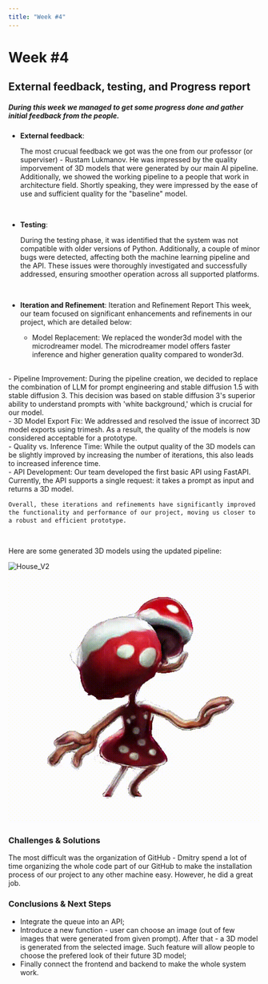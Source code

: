```yaml
---
title: "Week #4"
---
```


# **Week #4**

## **External feedback, testing, and Progress report**

##### During this week we managed to get some progress done and gather initial feedback from the people.

- **External feedback**:

    The most crucual feedback we got was the one from our professor (or superviser) - Rustam Lukmanov. He was impressed by the quality imporvement of 3D models that were generated by our main AI pipeline. Additionally, we showed the working pipeline to a people that work in architecture field. Shortly speaking, they were impressed by the ease of use and sufficient quality for the "baseline" model.
<br>

- **Testing**:

    During the testing phase, it was identified that the system was not compatible with older versions of Python. Additionally, a couple of minor bugs were detected, affecting both the machine learning pipeline and the API. These issues were thoroughly investigated and successfully addressed, ensuring smoother operation across all supported platforms.
<br>

- **Iteration and Refinement**:
    Iteration and Refinement Report
    This week, our team focused on significant enhancements and refinements in our project, which are detailed below:

    - Model Replacement:
    We replaced the wonder3d model with the microdreamer model. The microdreamer model offers faster inference and higher generation quality compared to wonder3d.
<br>
    - Pipeline Improvement:
    During the pipeline creation, we decided to replace the combination of LLM for prompt engineering and stable diffusion 1.5 with stable diffusion 3. This decision was based on stable diffusion 3's superior ability to understand prompts with 'white background,' which is crucial for our model.
<br>
    - 3D Model Export Fix:
    We addressed and resolved the issue of incorrect 3D model exports using trimesh. As a result, the quality of the models is now considered acceptable for a prototype.
<br>
    - Quality vs. Inference Time:
    While the output quality of the 3D models can be slightly improved by increasing the number of iterations, this also leads to increased inference time.
<br>
    - API Development:
    Our team developed the first basic API using FastAPI. Currently, the API supports a single request: it takes a prompt as input and returns a 3D model.

    Overall, these iterations and refinements have significantly improved the functionality and performance of our project, moving us closer to a robust and efficient prototype.
<br>

Here are some generated 3D models using the updated pipeline:

![House_V2](/static/2024/OmniShaper/Models_V2/House.gif)
![Mushroom_girl](/static/2024/OmniShaper/Models_V2/Mushroom_girl.gif)

### **Challenges & Solutions**
The most difficult was the organization of GitHub - Dmitry spend a lot of time organizing the whole code part of our GitHub to make the installation process of our project to any other machine easy. However, he did a great job.

### **Conclusions & Next Steps**
- Integrate the queue into an API;
- Introduce a new function - user can choose an image (out of few images that were generated from given prompt). After that - a 3D model is generated from the selected image. Such feature will allow people to choose the prefered look of their future 3D model;
- Finally connect the frontend and backend to make the whole system work.